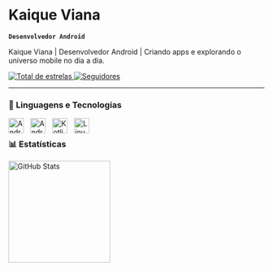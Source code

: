 # Kaique Viana

**`Desenvolvedor Android`**

Kaique Viana | Desenvolvedor Android | Criando apps e explorando o universo mobile no dia a dia.

  <p>
    <a href="https://github.com/KaiqueSilvaViana?tab=repositories&sort=stargazers">
        <img 
            alt="Total de estrelas" 
            title="Total de estrelas GitHub" 
            src="https://custom-icon-badges.demolab.com/github/stars/KaiqueSilvaViana?color=55960c&style=for-the-badge&labelColor=488207&logo=star&label=estrelas"
        />
    </a>
    <a href="https://github.com/KaiqueSilvaViana?tab=followers">
        <img 
            alt="Seguidores" 
            title="Me siga no GitHub" 
            src="https://custom-icon-badges.demolab.com/github/followers/KaiqueSilvaViana?color=236ad3&labelColor=1155ba&style=for-the-badge&logo=github&label=Seguidores&logoColor=white"
        />
    </a>
</p>

---

### 🤖 Linguagens e Tecnologias

<img 
    align="left" 
    alt="AndroidStudio"
    title="AndroidStudio" 
    width="30px" 
    style="padding-right: 10px;" 
    src="https://devicon-website.vercel.app/api/androidstudio/original.svg" 
/>

<img 
    align="left" 
    alt="Android"
    title="Android" 
    width="30px" 
    style="padding-right: 10px;" 
    src="https://devicon-website.vercel.app/api/android/original.svg" 
/>

<img 
    align="left" 
    alt="Kotlin"
    title="Kotlin" 
    width="30px" 
    style="padding-right: 10px;" 
    src="https://devicon-website.vercel.app/api/kotlin/original.svg"
/>

<img 
    align="left" 
    alt="Linux"
    title="Linux" 
    width="30px" 
    style="padding-right: 10px;" 
    src="https://devicon-website.vercel.app/api/linux/original.svg"
/>


<br/>

### 📊 Estatísticas

<p>
  <img 
    align="left" 
    alt="GitHub Stats" 
    height="200" 
    style="padding-right: 10px;" 
    src="https://github-readme-stats.vercel.app/api?username=KaiqueSilvaViana&show_icons=true&theme=tokyonight&include_all_commits=true&locale=pt-br" 
  />
</p>
